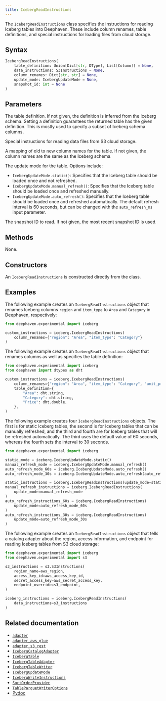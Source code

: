 ```yaml
---
title: IcebergReadInstructions
---
```


The `IcebergReadInstructions` class specifies the instructions for reading Iceberg tables into Deephaven. These include column renames, table definitions, and special instructions for loading files from cloud storage.

## Syntax

```python syntax
IcebergReadInstructions(
    table_definition: Union[Dict[str, DType], List[Column]] = None,
    data_instructions: S3Instructions = None,
    column_renames: Dict[str, str] = None,
    update_mode: IcebergUpdateMode = None,
    snapshot_id: int = None
)
```

## Parameters

<ParamTable>
<Param name="table_definition" type="Union[Dict[str, DType], List[Column]]" Optional>

The table definition. If not given, the definition is inferred from the Iceberg schema. Setting a definition guarantees the returned table has the given definition. This is mostly used to specify a subset of Iceberg schema columns.

</Param>
<Param name="data_instructions" type="S3Instructions" Optional>

Special instructions for reading data files from S3 cloud storage.

</Param>
<Param name="column_renames" type="Dict[str, str]" Optional>

A mapping of old to new column names for the table. If not given, the column names are the same as the Iceberg schema.

</Param>
<Param name="update_mode" type="IcebergUpdateMode" Optional>

The update mode for the table. Options include:

- `IcebergUpdateMode.static()`: Specifies that the Iceberg table should be loaded once and not refreshed.
- `IcebergUpdateMode.manual_refresh()`: Specifies that the Iceberg table should be loaded once and refreshed manually.
- `IcebergUpdateMode.auto_refresh()`: Specifies that the Iceberg table should be loaded once and refreshed automatically. The default refresh interval is 60 seconds, but can be changed with the `auto_refresh_ms` input parameter.

</Param>
<Param name="snapshot_id" type="int" Optional>

The snapshot ID to read. If not given, the most recent snapshot ID is used.

</Param>
</ParamTable>

## Methods

None.

## Constructors

An `IcebergReadInstructions` is constructed directly from the class.

## Examples

The following example creates an `IcebergReadInstructions` object that renames Iceberg columns `region` and `item_type` to `Area` and `Category` in Deephaven, respectively:

```python order=null
from deephaven.experimental import iceberg

custom_instructions = iceberg.IcebergReadInstructions(
    column_renames={"region": "Area", "item_type": "Category"}
)
```

The following example creates an `IcebergReadInstructions` object that renames columns as well as specifies the table definition:

```python order=null
from deephaven.experimental import iceberg
from deephaven import dtypes as dht

custom_instructions = iceberg.IcebergReadInstructions(
    column_renames={"region": "Area", "item_type": "Category", "unit_price": "Price"},
    table_definition={
        "Area": dht.string,
        "Category": dht.string,
        "Price": dht.double,
    },
)
```

The following example creates four `IcebergReadInstructions` objects. The first is for static Iceberg tables, the second is for Iceberg tables that can be manually refreshed, and the third and fourth are for Iceberg tables that will be refreshed automatically. The third uses the default value of 60 seconds, whereas the fourth sets the interval to 30 seconds.

```python order=null
from deephaven.experimental import iceberg

static_mode = iceberg.IcebergUpdateMode.static()
manual_refresh_mode = iceberg.IcebergUpdateMode.manual_refresh()
auto_refresh_mode_60s = iceberg.IcebergUpdateMode.auto_refresh()
auto_refresh_mode_30s = iceberg.IcebergUpdateMode.auto_refresh(auto_refresh_ms=30000)

static_instructions = iceberg.IcebergReadInstructions(update_mode=static_mode)
manual_refresh_instructions = iceberg.IcebergReadInstructions(
    update_mode=manual_refresh_mode
)
auto_refresh_instructions_60s = iceberg.IcebergReadInstructions(
    update_mode=auto_refresh_mode_60s
)
auto_refresh_instructions_30s = iceberg.IcebergReadInstructions(
    update_mode=auto_refresh_mode_30s
)
```

The following example creates an `IcebergReadInstructions` object that tells a catalog adapter about the region, access information, and endpoint for reading Iceberg tables from S3 cloud storage:

```python docker-config=iceberg order=null
from deephaven.experimental import iceberg
from deephaven.experimental import s3

s3_instructions = s3.S3Instructions(
    region_name=aws_region,
    access_key_id=aws_access_key_id,
    secret_access_key=aws_secret_access_key,
    endpoint_override=s3_endpoint,
)

iceberg_instructions = iceberg.IcebergReadInstructions(
    data_instructions=s3_instructions
)
```

## Related documentation

- [`adapter`](./adapter.md)
- [`adapter_aws_glue`](./adapter-aws-glue.md)
- [`adapter_s3_rest`](./adapter-s3-rest.md)
- [`IcebergCatalogAdapter`](./iceberg-catalog-adapter.md)
- [`IcebergTable`](./iceberg-table.md)
- [`IcebergTableAdapter`](./iceberg-table-adapter.md)
- [`IcebergTableWriter`](./iceberg-table-writer.md)
- [`IcebergUpdateMode`](./iceberg-update-mode.md)
- [`IcebergWriteInstructions`](./iceberg-write-instructions.md)
- [`SortOrderProvider`](./sort-order-provider.md)
- [`TableParquetWriterOptions`](./table-parquet-writer-options.md)
- [Pydoc](/core/pydoc/code/deephaven.experimental.iceberg.html#deephaven.experimental.iceberg.IcebergReadInstructions)
